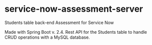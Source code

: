 # service-now-assessment-server
Students table back-end Assessment for Service Now

Made with Spring Boot v. 2.4. Rest API for the Students table to handle CRUD operations with a MySQL database.
